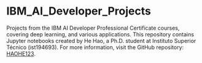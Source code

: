 # IBM_AI_Developer_Projects
Projects from the IBM AI Developer Professional Certificate courses, covering deep learning, and various applications. This repository contains Jupyter notebooks created by He Hao, a Ph.D. student at Instituto Superior Técnico (ist194693). 
For more information, visit the GitHub repository: [HAOHE123](https://github.com/HAOHE123).
